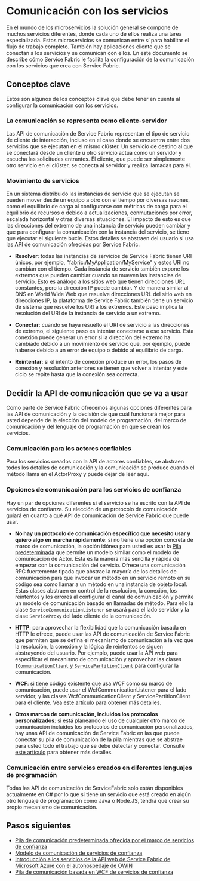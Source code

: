 <properties
   pageTitle="Service Fabric de Microsoft Azure Cómo comunicarse con servicios"
   description="En este artículo se describe cómo puede conectarse con los servicios y comunicarse con ellos en las aplicaciones de Service Fabric."
   services="service-fabric"
   documentationCenter=".net"
   authors="kunaldsingh"
   manager="timlt"
   editor=""/>

<tags
   ms.service="service-fabric"
   ms.devlang="dotnet"
   ms.topic="article"
   ms.tgt_pltfrm="NA"
   ms.workload="NA"
   ms.date="04/29/2015"
   ms.author="kunalds"/>


# Comunicación con los servicios
En el mundo de los microservicios la solución general se compone de muchos servicios diferentes, donde cada uno de ellos realiza una tarea especializada. Estos microservicios se comunican entre sí para habilitar el flujo de trabajo completo. También hay aplicaciones cliente que se conectan a los servicios y se comunican con ellos. En este documento se describe cómo Service Fabric le facilita la configuración de la comunicación con los servicios que crea con Service Fabric.

## Conceptos clave
Estos son algunos de los conceptos clave que debe tener en cuenta al configurar la comunicación con los servicios.
### La comunicación se representa como cliente-servidor
Las API de comunicación de Service Fabric representan el tipo de servicio de cliente de interacción, incluso en el caso donde se encuentra entre dos servicios que se ejecutan en el mismo clúster. Un servicio de destino al que se conectará desde un cliente u otro servicio actúa como un servidor y escucha las solicitudes entrantes. El cliente, que puede ser simplemente otro servicio en el clúster, se conecta al servidor y realiza llamadas para él.
### Movimiento de servicios
En un sistema distribuido las instancias de servicio que se ejecutan se pueden mover desde un equipo a otro con el tiempo por diversas razones, como el equilibrio de carga al configurarse con métricas de carga para el equilibrio de recursos o debido a actualizaciones, conmutaciones por error, escalada horizontal y otras diversas situaciones. El impacto de esto es que las direcciones del extremo de una instancia de servicio pueden cambiar y que para configurar la comunicación con la instancia del servicio, se tiene que ejecutar el siguiente bucle. Estos detalles se abstraen del usuario si usa las API de comunicación ofrecidas por Service Fabric.

* **Resolver**: todas las instancias de servicios de Service Fabric tienen URI únicos, por ejemplo, "fabric:/MyApplication/MyService" y estos URI no cambian con el tiempo. Cada instancia de servicio también expone los extremos que pueden cambiar cuando se mueven las instancias de servicio. Esto es análogo a los sitios web que tienen direcciones URL constantes, pero la dirección IP puede cambiar. Y de manera similar al DNS en World Wide Web que resuelve direcciones URL del sitio web en direcciones IP, la plataforma de Service Fabric también tiene un servicio de sistema que resuelve los URI a los extremos. Este paso implica la resolución del URI de la instancia de servicio a un extremo.

* **Conectar**: cuando se haya resuelto el URI de servicio a las direcciones de extremo, el siguiente paso es intentar conectarse a ese servicio. Esta conexión puede generar un error si la dirección del extremo ha cambiado debido a un movimiento de servicio que, por ejemplo, puede haberse debido a un error de equipo o debido al equilibrio de carga.

* **Reintentar**: si el intento de conexión produce un error, los pasos de conexión y resolución anteriores se tienen que volver a intentar y este ciclo se repite hasta que la conexión sea correcta.

## Decidir la API de comunicación que se va a usar
Como parte de Service Fabric ofrecemos algunas opciones diferentes para las API de comunicación y la decisión de que cuál funcionará mejor para usted depende de la elección del modelo de programación, del marco de comunicación y del lenguaje de programación en que se crean los servicios.
### Comunicación para los actores confiables
Para los servicios creados con la API de actores confiables, se abstraen todos los detalles de comunicación y la comunicación se produce cuando el método llama en el ActorProxy y puede dejar de leer aquí.

### Opciones de comunicación para los servicios de confianza
Hay un par de opciones diferentes si el servicio se ha escrito con la API de servicios de confianza. Su elección de un protocolo de comunicación guiará en cuanto a qué API de comunicación de Service Fabric que puede usar.

* **No hay un protocolo de comunicación específico que necesito usar y quiero algo en marcha rápidamente**: si no tiene una opción concreta de marco de comunicación, la opción idónea para usted es usar la [Pila predeterminada](service-fabric-reliable-services-communication-default.md) que permite un modelo similar como el modelo de comunicación de Actor. Esta es la manera más sencilla y rápida de empezar con la comunicación del servicio. Ofrece una comunicación RPC fuertemente tipada que abstrae la mayoría de los detalles de comunicación para que invocar un método en un servicio remoto en su código sea como llamar a un método en una instancia de objeto local. Estas clases abstraen en control de la resolución, la conexión, los reintentos y los errores al configurar el canal de comunicación y permite un modelo de comunicación basado en llamadas de método. Para ello la clase `ServiceCommunicationListener` se usará para el lado servidor y la clase `ServiceProxy` del lado cliente de la comunicación.

* **HTTP**: para aprovechar la flexibilidad que la comunicación basada en HTTP le ofrece, puede usar las API de comunicación de Service Fabric que permiten que se defina el mecanismo de comunicación a la vez que la resolución, la conexión y la lógica de reintentos se siguen abstrayendo del usuario. Por ejemplo, puede usar la API web para especificar el mecanismo de comunicación y aprovechar las clases [`ICommunicationClient` y `ServicePartitionClient` ](service-fabric-reliable-services-communication.md) para configurar la comunicación.
* **WCF**: si tiene código existente que usa WCF como su marco de comunicación, puede usar el WcfCommunicationListener para el lado servidor, y las clases WcfCommunicationClient y ServicePartitionClient para el cliente. Vea [este artículo](service-fabric-reliable-services-communication-wcf.md) para obtener más detalles.

* **Otros marcos de comunicación, incluidos los protocolos personalizados**: si está planeando el uso de cualquier otro marco de comunicación incluidos los protocolos de comunicación personalizados, hay unas API de comunicación de Service Fabric en las que puede conectar su pila de comunicación de la pila mientras que se abstrae para usted todo el trabajo que se debe detectar y conectar. Consulte [este artículo](service-fabric-reliable-services-communication.md) para obtener más detalles.

### Comunicación entre servicios creados en diferentes lenguajes de programación
Todas las API de comunicación de ServiceFabric solo están disponibles actualmente en C# por lo que si tiene un servicio que está creado en algún otro lenguaje de programación como Java o Node.JS, tendrá que crear su propio mecanismo de comunicación.

## Pasos siguientes
* [Pila de comunicación predeterminada ofrecida por el marco de servicios de confianza ](service-fabric-reliable-services-communication-default.md)
* [Modelo de comunicación de servicios de confianza](service-fabric-reliable-services-communication.md)
* [Introducción a los servicios de la API web de Service Fabric de Microsoft Azure con el autohospedaje de OWIN](service-fabric-reliable-services-communication-webapi.md)
* [Pila de comunicación basada en WCF de servicios de confianza](service-fabric-reliable-services-communication-wcf.md)
 

<!---HONumber=August15_HO6-->